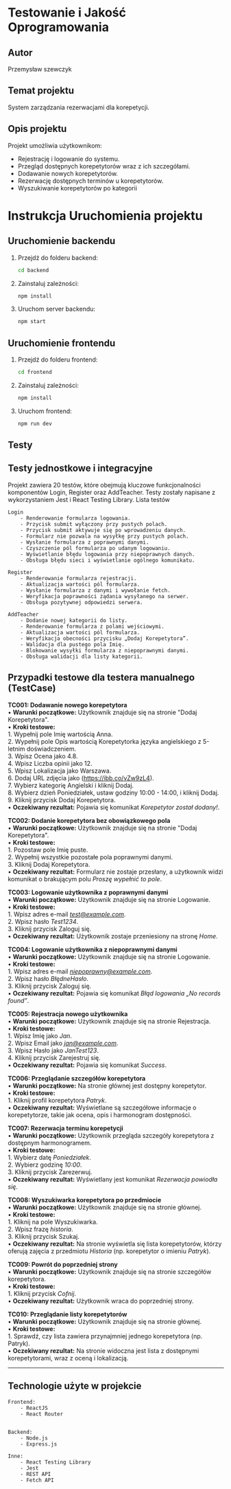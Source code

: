 
# Testowanie i Jakość Oprogramowania

## Autor
Przemysław szewczyk

## Temat projektu
System zarządzania rezerwacjami dla korepetycji.

## Opis projektu
Projekt umożliwia użytkownikom:
- Rejestrację i logowanie do systemu.
- Przegląd dostępnych korepetytorów wraz z ich szczegółami.
- Dodawanie nowych korepetytorów.
- Rezerwację dostępnych terminów u korepetytorów.
- Wyszukiwanie korepetytorów po kategorii

# Instrukcja Uruchomienia projektu

## Uruchomienie backendu

1. Przejdź do folderu backend:
   ```bash
   cd backend
   ```
2. Zainstaluj zależności:
   ```bash
   npm install
   ```
3. Uruchom server backendu:
   ```bash
   npm start
   ```

## Uruchomienie frontendu

1. Przejdź do folderu frontend:
   ```bash
   cd frontend
   ```
2. Zainstaluj zależności:
   ```bash
   npm install
   ```
3. Uruchom frontend:
   ```bash
   npm run dev
   ```

## Testy

## Testy jednostkowe i integracyjne

Projekt zawiera 20 testów, które obejmują kluczowe funkcjonalności komponentów Login, Register oraz AddTeacher.
Testy zostały napisane z wykorzystaniem Jest i React Testing Library.
Lista testów

    Login
        - Renderowanie formularza logowania.
        - Przycisk submit wyłączony przy pustych polach.
        - Przycisk submit aktywuje się po wprowadzeniu danych.
        - Formularz nie pozwala na wysyłkę przy pustych polach.
        - Wysłanie formularza z poprawnymi danymi.
        - Czyszczenie pól formularza po udanym logowaniu.
        - Wyświetlanie błędu logowania przy niepoprawnych danych.
        - Obsługa błędu sieci i wyświetlanie ogólnego komunikatu.

    Register
        - Renderowanie formularza rejestracji.
        - Aktualizacja wartości pól formularza.
        - Wysłanie formularza z danymi i wywołanie fetch.
        - Weryfikacja poprawności żądania wysyłanego na serwer.
        - Obsługa pozytywnej odpowiedzi serwera.

    AddTeacher
        - Dodanie nowej kategorii do listy.
        - Renderowanie formularza z polami wejściowymi.
        - Aktualizacja wartości pól formularza.
        - Weryfikacja obecności przycisku „Dodaj Korepetytora”.
        - Walidacja dla pustego pola Imię.
        - Blokowanie wysyłki formularza z niepoprawnymi danymi.
        - Obsługa walidacji dla listy kategorii.

## Przypadki testowe dla testera manualnego (TestCase)

**TC001: Dodawanie nowego korepetytora**  
• **Warunki początkowe:** Użytkownik znajduje się na stronie "Dodaj Korepetytora".  
• **Kroki testowe:**  
    1. Wypełnij pole Imię wartością Anna.  
    2. Wypełnij pole Opis wartością Korepetytorka języka angielskiego z 5-letnim doświadczeniem.  
    3. Wpisz Ocena jako 4.8.  
    4. Wpisz Liczba opinii jako 12.  
    5. Wpisz Lokalizacja jako Warszawa.  
    6. Dodaj URL zdjęcia jako (https://ibb.co/vZw9zL4).  
    7. Wybierz kategorię Angielski i kliknij Dodaj.  
    8. Wybierz dzień Poniedziałek, ustaw godziny 10:00 - 14:00, i kliknij Dodaj.  
    9. Kliknij przycisk Dodaj Korepetytora.  
• **Oczekiwany rezultat:** Pojawia się komunikat *Korepetytor został dodany!*.  

**TC002: Dodanie korepetytora bez obowiązkowego pola**  
• **Warunki początkowe:** Użytkownik znajduje się na stronie "Dodaj Korepetytora".  
• **Kroki testowe:**  
    1. Pozostaw pole Imię puste.  
    2. Wypełnij wszystkie pozostałe pola poprawnymi danymi.  
    3. Kliknij Dodaj Korepetytora.  
• **Oczekiwany rezultat:** Formularz nie zostaje przesłany, a użytkownik widzi komunikat o brakującym polu *Proszę wypełnić to pole*.  

**TC003: Logowanie użytkownika z poprawnymi danymi**  
• **Warunki początkowe:** Użytkownik znajduje się na stronie Logowanie.  
• **Kroki testowe:**  
    1. Wpisz adres e-mail *test@example.com*.  
    2. Wpisz hasło *Test1234*.  
    3. Kliknij przycisk Zaloguj się.  
• **Oczekiwany rezultat:** Użytkownik zostaje przeniesiony na stronę *Home*.  

**TC004: Logowanie użytkownika z niepoprawnymi danymi**  
• **Warunki początkowe:** Użytkownik znajduje się na stronie Logowanie.  
• **Kroki testowe:**  
    1. Wpisz adres e-mail *niepoprawny@example.com*.  
    2. Wpisz hasło *BłędneHasło*.  
    3. Kliknij przycisk Zaloguj się.  
• **Oczekiwany rezultat:** Pojawia się komunikat *Błąd logowania „No records found”*.  

**TC005: Rejestracja nowego użytkownika**  
• **Warunki początkowe:** Użytkownik znajduje się na stronie Rejestracja.  
• **Kroki testowe:**  
    1. Wpisz Imię jako *Jan*.  
    2. Wpisz Email jako *jan@example.com*.  
    3. Wpisz Hasło jako *JanTest123*.  
    4. Kliknij przycisk Zarejestruj się.  
• **Oczekiwany rezultat:** Pojawia się komunikat *Success*.  

**TC006: Przeglądanie szczegółów korepetytora**  
• **Warunki początkowe:** Na stronie głównej jest dostępny korepetytor.  
• **Kroki testowe:**  
    1. Kliknij profil korepetytora *Patryk*.  
• **Oczekiwany rezultat:** Wyświetlane są szczegółowe informacje o korepetytorze, takie jak ocena, opis i harmonogram dostępności.  

**TC007: Rezerwacja terminu korepetycji**  
• **Warunki początkowe:** Użytkownik przegląda szczegóły korepetytora z dostępnym harmonogramem.  
• **Kroki testowe:**  
    1. Wybierz datę *Poniedziałek*.  
    2. Wybierz godzinę *10:00*.  
    3. Kliknij przycisk Zarezerwuj.  
• **Oczekiwany rezultat:** Wyświetlany jest komunikat *Rezerwacja powiodła się*.  

**TC008: Wyszukiwarka korepetytora po przedmiocie**  
• **Warunki początkowe:** Użytkownik znajduje się na stronie głównej.  
• **Kroki testowe:**  
    1. Kliknij na pole Wyszukiwarka.  
    2. Wpisz frazę *historia*.  
    3. Kliknij przycisk Szukaj.  
• **Oczekiwany rezultat:** Na stronie wyświetla się lista korepetytorów, którzy oferują zajęcia z przedmiotu *Historia* (np. korepetytor o imieniu *Patryk*).  

**TC009: Powrót do poprzedniej strony**  
• **Warunki początkowe:** Użytkownik znajduje się na stronie szczegółów korepetytora.  
• **Kroki testowe:**  
    1. Kliknij przycisk *Cofnij*.  
• **Oczekiwany rezultat:** Użytkownik wraca do poprzedniej strony.  

**TC010: Przeglądanie listy korepetytorów**  
• **Warunki początkowe:** Użytkownik znajduje się na stronie głównej.  
• **Kroki testowe:**  
    1. Sprawdź, czy lista zawiera przynajmniej jednego korepetytora (np. Patryk).  
• **Oczekiwany rezultat:** Na stronie widoczna jest lista z dostępnymi korepetytorami, wraz z oceną i lokalizacją.  

---

## Technologie użyte w projekcie

    Frontend:
        - ReactJS
        - React Router
        

    Backend:
        - Node.js
        - Express.js

    Inne:
        - React Testing Library
        - Jest
        - REST API
        - Fetch API